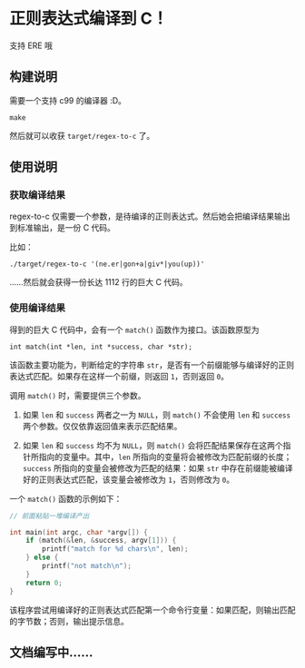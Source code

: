 # 正则表达式编译到 C！

支持 ERE 哦

## 构建说明

需要一个支持 c99 的编译器 :D。

```
make
```

然后就可以收获 `target/regex-to-c` 了。

## 使用说明

### 获取编译结果

regex-to-c 仅需要一个参数，是待编译的正则表达式。然后她会把编译结果输出到标准输出，是一份 C 代码。

比如：

```
./target/regex-to-c '(ne.er|gon+a|giv*|you(up))'
```

……然后就会获得一份长达 1112 行的巨大 C 代码。

### 使用编译结果

得到的巨大 C 代码中，会有一个 `match()` 函数作为接口。该函数原型为

```
int match(int *len, int *success, char *str);
```

该函数主要功能为，判断给定的字符串 `str`，是否有一个前缀能够与编译好的正则表达式匹配。如果存在这样一个前缀，则返回 `1`，否则返回 `0`。

调用 `match()` 时，需要提供三个参数。

1. 如果 `len` 和 `success` 两者之一为 `NULL`，则 `match()` 不会使用 `len` 和 `success` 两个参数。仅仅依靠返回值来表示匹配结果。

2. 如果 `len` 和 `success` 均不为 `NULL`，则 `match()` 会将匹配结果保存在这两个指针所指向的变量中。其中，`len` 所指向的变量将会被修改为匹配前缀的长度； `success` 所指向的变量会被修改为匹配的结果：如果 `str` 中存在前缀能被编译好的正则表达式匹配，该变量会被修改为 `1`，否则修改为 `0`。

一个 `match()` 函数的示例如下：

```c
// 前面粘贴一堆编译产出

int main(int argc, char *argv[]) {
    if (match(&len, &success, argv[1])) {
        printf("match for %d chars\n", len);
    } else {
        printf("not match\n");
    }
    return 0;
}
```

该程序尝试用编译好的正则表达式匹配第一个命令行变量：如果匹配，则输出匹配的字节数；否则，输出提示信息。

## 文档编写中……
